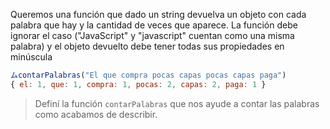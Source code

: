 Queremos una función que dado un string devuelva un objeto con cada palabra que hay y la cantidad de veces que aparece. La función debe ignorar el caso ("JavaScript" y "javascript" cuentan como una misma palabra) y el objeto devuelto debe tener todas sus propiedades en minúscula  

```javascript
ムcontarPalabras("El que compra pocas capas pocas capas paga") 
{ el: 1, que: 1, compra: 1, pocas: 2, capas: 2, paga: 1 }
```

> Definí la función `contarPalabras` que nos ayude a contar las palabras como acabamos de describir.